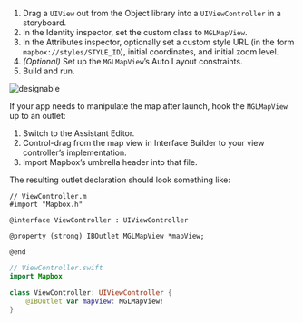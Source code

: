 1. Drag a `UIView` out from the Object library into a `UIViewController` in a storyboard.
1. In the Identity inspector, set the custom class to `MGLMapView`.
1. In the Attributes inspector, optionally set a custom style URL (in the form `mapbox://styles/STYLE_ID`), initial coordinates, and initial zoom level.  
1. _(Optional)_ Set up the `MGLMapView`’s Auto Layout constraints.
1. Build and run.

![designable](https://cloud.githubusercontent.com/assets/1231218/6969674/3bc96d8a-d925-11e4-97a9-2bca4cf707f4.gif)

If your app needs to manipulate the map after launch, hook the `MGLMapView` up to an outlet:

1. Switch to the Assistant Editor.
1. Control-drag from the map view in Interface Builder to your view controller’s implementation.
1. Import Mapbox’s umbrella header into that file.

The resulting outlet declaration should look something like:

```objc
// ViewController.m
#import "Mapbox.h"

@interface ViewController : UIViewController

@property (strong) IBOutlet MGLMapView *mapView;

@end
```

```swift
// ViewController.swift
import Mapbox

class ViewController: UIViewController {
    @IBOutlet var mapView: MGLMapView!
}
```
